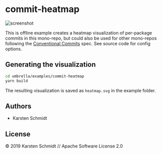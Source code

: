 # commit-heatmap

![screenshot](https://raw.githubusercontent.com/thi-ng/umbrella/develop/assets/examples/commit-heatmap.png)

This is offline example creates a heatmap visualization of per-package
commits in this mono-repo, but could also be used for other mono-repos
following the [Conventional Commits](https://conventionalcommits.org)
spec. See source code for config options.

## Generating the visualization

```bash
cd umbrella/examples/commit-heatmap
yarn build
```

The resulting visualization is saved as `heatmap.svg` in the example
folder.

## Authors

- Karsten Schmidt

## License

&copy; 2019 Karsten Schmidt // Apache Software License 2.0
